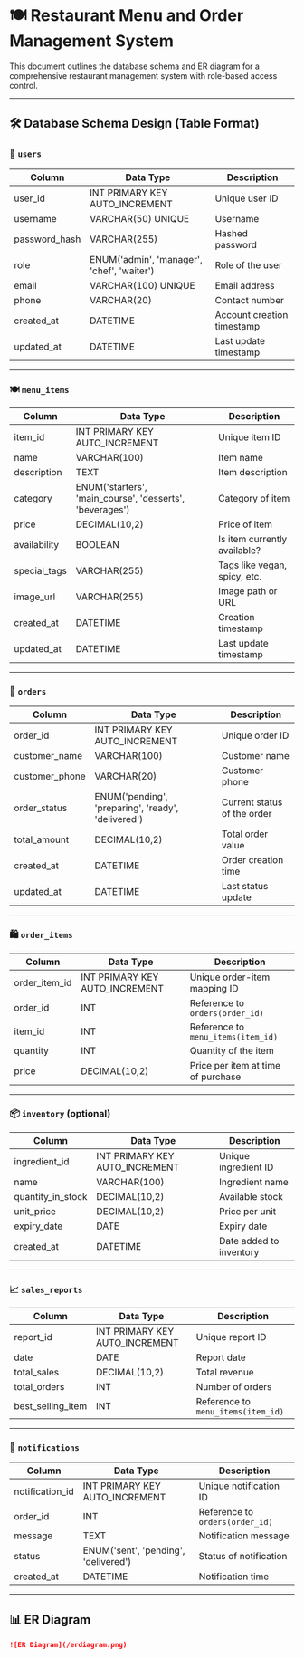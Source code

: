 # 🍽️ Restaurant Menu and Order Management System

This document outlines the database schema and ER diagram for a comprehensive restaurant management system with role-based access control.

---

## 🛠️ Database Schema Design (Table Format)

### 👥 `users`

| Column         | Data Type                                      | Description                   |
|----------------|------------------------------------------------|-------------------------------|
| user_id        | INT PRIMARY KEY AUTO_INCREMENT                 | Unique user ID                |
| username       | VARCHAR(50) UNIQUE                             | Username                      |
| password_hash  | VARCHAR(255)                                   | Hashed password               |
| role           | ENUM('admin', 'manager', 'chef', 'waiter')     | Role of the user              |
| email          | VARCHAR(100) UNIQUE                            | Email address                 |
| phone          | VARCHAR(20)                                    | Contact number                |
| created_at     | DATETIME                                       | Account creation timestamp    |
| updated_at     | DATETIME                                       | Last update timestamp         |

---

### 🍽️ `menu_items`

| Column         | Data Type                                           | Description                     |
|----------------|-----------------------------------------------------|---------------------------------|
| item_id        | INT PRIMARY KEY AUTO_INCREMENT                      | Unique item ID                  |
| name           | VARCHAR(100)                                        | Item name                       |
| description    | TEXT                                                | Item description                |
| category       | ENUM('starters', 'main_course', 'desserts', 'beverages') | Category of item           |
| price          | DECIMAL(10,2)                                       | Price of item                   |
| availability   | BOOLEAN                                             | Is item currently available?    |
| special_tags   | VARCHAR(255)                                        | Tags like vegan, spicy, etc.    |
| image_url      | VARCHAR(255)                                        | Image path or URL               |
| created_at     | DATETIME                                            | Creation timestamp              |
| updated_at     | DATETIME                                            | Last update timestamp           |

---

### 🧾 `orders`

| Column         | Data Type                                      | Description                     |
|----------------|------------------------------------------------|---------------------------------|
| order_id       | INT PRIMARY KEY AUTO_INCREMENT                 | Unique order ID                 |
| customer_name  | VARCHAR(100)                                   | Customer name                   |
| customer_phone | VARCHAR(20)                                    | Customer phone                  |
| order_status   | ENUM('pending', 'preparing', 'ready', 'delivered') | Current status of the order |
| total_amount   | DECIMAL(10,2)                                   | Total order value               |
| created_at     | DATETIME                                       | Order creation time             |
| updated_at     | DATETIME                                       | Last status update              |

---

### 🛍️ `order_items`

| Column         | Data Type                      | Description                         |
|----------------|--------------------------------|-------------------------------------|
| order_item_id  | INT PRIMARY KEY AUTO_INCREMENT | Unique order-item mapping ID        |
| order_id       | INT                            | Reference to `orders(order_id)`     |
| item_id        | INT                            | Reference to `menu_items(item_id)`  |
| quantity       | INT                            | Quantity of the item                |
| price          | DECIMAL(10,2)                  | Price per item at time of purchase  |

---

### 📦 `inventory` (optional)

| Column           | Data Type                      | Description                     |
|------------------|--------------------------------|---------------------------------|
| ingredient_id    | INT PRIMARY KEY AUTO_INCREMENT | Unique ingredient ID            |
| name             | VARCHAR(100)                   | Ingredient name                 |
| quantity_in_stock| DECIMAL(10,2)                  | Available stock                 |
| unit_price       | DECIMAL(10,2)                  | Price per unit                  |
| expiry_date      | DATE                           | Expiry date                     |
| created_at       | DATETIME                       | Date added to inventory         |

---

### 📈 `sales_reports`

| Column            | Data Type                      | Description                               |
|-------------------|--------------------------------|-------------------------------------------|
| report_id         | INT PRIMARY KEY AUTO_INCREMENT | Unique report ID                          |
| date              | DATE                           | Report date                               |
| total_sales       | DECIMAL(10,2)                  | Total revenue                             |
| total_orders      | INT                            | Number of orders                          |
| best_selling_item | INT                            | Reference to `menu_items(item_id)`        |

---

### 🔔 `notifications`

| Column          | Data Type                      | Description                             |
|-----------------|--------------------------------|-----------------------------------------|
| notification_id | INT PRIMARY KEY AUTO_INCREMENT | Unique notification ID                  |
| order_id        | INT                            | Reference to `orders(order_id)`         |
| message         | TEXT                           | Notification message                    |
| status          | ENUM('sent', 'pending', 'delivered') | Status of notification             |
| created_at      | DATETIME                       | Notification time                       |

---

## 📊 ER Diagram


```markdown
![ER Diagram](/erdiagram.png)
```
